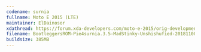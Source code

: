 ```yaml
---
codename: surnia
fullname: Moto E 2015 (LTE)
maintainer: ElDainosor
xdathread: https://forum.xda-developers.com/moto-e-2015/orig-development/rom-bootleggers-rom-moto-e-2015-lte-t3725351
filename: BootleggersROM-Pie4surnia.3.5-MadStinky-Unshishufied-20181108.zip
buildsize: 385MB
---
```

